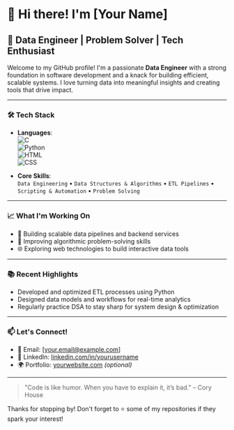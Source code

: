 # 👋 Hi there! I'm [Your Name]

## 🚀 Data Engineer | Problem Solver | Tech Enthusiast

Welcome to my GitHub profile! I'm a passionate **Data Engineer** with a strong foundation in software development and a knack for building efficient, scalable systems. I love turning data into meaningful insights and creating tools that drive impact.

---

### 🛠️ Tech Stack

- **Languages**:  
  ![C](https://img.shields.io/badge/C-00599C?style=flat&logo=c&logoColor=white)  
  ![Python](https://img.shields.io/badge/Python-3776AB?style=flat&logo=python&logoColor=white)  
  ![HTML](https://img.shields.io/badge/HTML5-E34F26?style=flat&logo=html5&logoColor=white)  
  ![CSS](https://img.shields.io/badge/CSS3-1572B6?style=flat&logo=css3&logoColor=white)

- **Core Skills**:  
  `Data Engineering` • `Data Structures & Algorithms` • `ETL Pipelines` • `Scripting & Automation` • `Problem Solving`

---

### 📈 What I'm Working On
- 🔧 Building scalable data pipelines and backend services
- 🧠 Improving algorithmic problem-solving skills
- 🌐 Exploring web technologies to build interactive data tools

---

### 📚 Recent Highlights
- Developed and optimized ETL processes using Python
- Designed data models and workflows for real-time analytics
- Regularly practice DSA to stay sharp for system design & optimization

---

### 📫 Let's Connect!
- 📧 Email: [your.email@example.com]
- 💼 LinkedIn: [linkedin.com/in/yourusername](https://linkedin.com/in/yourusername)
- 🌍 Portfolio: [yourwebsite.com](https://yourwebsite.com) *(optional)*

---

> "Code is like humor. When you have to explain it, it’s bad." – Cory House

Thanks for stopping by! Don't forget to ⭐ some of my repositories if they spark your interest!
